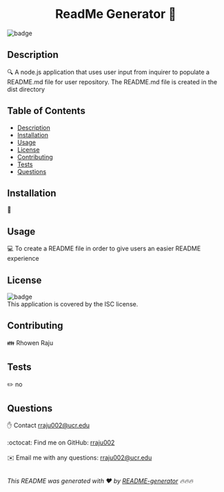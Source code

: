 
<h1 align="center">ReadMe Generator 👋</h1>
  
![badge](https://img.shields.io/badge/license-ISC-brightgreen)<br />

## Description
🔍 A node.js application that uses user input from inquirer to populate a README.md file for user repository. The README.md file is created in the dist directory

## Table of Contents
- [Description](#description)
- [Installation](#installation)
- [Usage](#usage)
- [License](#license)
- [Contributing](#contributing)
- [Tests](#tests)
- [Questions](#questions)

## Installation
💾 

## Usage
💻 To create a README file in order to give users an easier README experience

## License
![badge](https://img.shields.io/badge/license-ISC-brightgreen)
<br />
This application is covered by the ISC license. 

## Contributing
👪 Rhowen Raju

## Tests
✏️ no

## Questions
✋ Contact rraju002@ucr.edu<br />
<br />
:octocat: Find me on GitHub: [rraju002](https://github.com/rraju002)<br />
<br />
✉️ Email me with any questions: rraju002@ucr.edu<br /><br />

_This README was generated with ❤️ by [README-generator](https://github.com/jpd61/README-generator) 🔥🔥🔥_
    